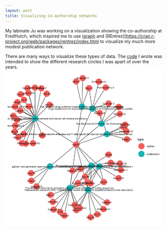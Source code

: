 ```yaml
---
layout: post
title: Visualizing Co-authorship networks
---
```


My labmate Ju was working on a visualization showing the co-authorship at FredHutch, which inspired me to use [igraph](https://igraph.org/r/) and [REntrez](https://cran.r-project.org/web/packages/rentrez/index.html to visualize my much more modest publication
network. 

There are many ways to visualize these types of data. The [code](https://github.com/ptvan/R-snippets/blob/master/coauthor_network.R) I wrote was intended to show the different research circles I was apart of over the years.
![coauthor-network](/images/coauthor-network.png "coauthor-network.png")
